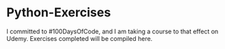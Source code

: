 # Python-Exercises
I committed to #100DaysOfCode, and I am taking a course to that effect on Udemy. Exercises completed will be compiled here.
